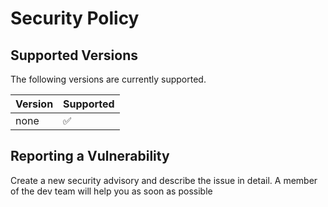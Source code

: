 # Security Policy

## Supported Versions

The following versions are currently supported.

| Version | Supported          |
| ------- | ------------------ |
|  none   |  :white_check_mark: |

## Reporting a Vulnerability

Create a new security advisory and describe the issue in detail. A member of the dev team will help you as soon as possible
